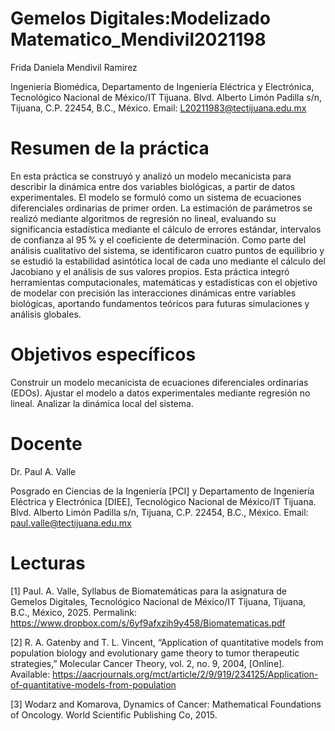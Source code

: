 # Gemelos Digitales:Modelizado Matematico_Mendivil2021198
Frida Daniela Mendivil Ramirez

Ingeniería Biomédica, Departamento de Ingeniería Eléctrica y Electrónica, Tecnológico Nacional de México/IT Tijuana. Blvd. Alberto Limón Padilla s/n, Tijuana, C.P. 22454, B.C., México. Email: L20211983@tectijuana.edu.mx

# Resumen de la práctica
En esta práctica se construyó y analizó un modelo mecanicista para describir la dinámica entre dos variables biológicas, a partir de datos experimentales. El modelo se formuló como un sistema de ecuaciones diferenciales ordinarias de primer orden. La estimación de parámetros se realizó mediante algoritmos de regresión no lineal, evaluando su significancia estadística mediante el cálculo de errores estándar, intervalos de confianza al 95 % y el coeficiente de determinación. Como parte del análisis cualitativo del sistema, se identificaron cuatro puntos de equilibrio y se estudió la estabilidad asintótica local de cada uno mediante el cálculo del Jacobiano y el análisis de sus valores propios. Esta práctica integró herramientas computacionales, matemáticas y estadísticas con el objetivo de modelar con precisión las interacciones dinámicas entre variables biológicas, aportando fundamentos teóricos para futuras simulaciones y análisis globales.

# Objetivos específicos
Construir un modelo mecanicista de ecuaciones diferenciales ordinarias (EDOs).
Ajustar el modelo a datos experimentales mediante regresión no lineal.
Analizar la dinámica local del sistema.
# Docente
Dr. Paul A. Valle

Posgrado en Ciencias de la Ingeniería [PCI] y Departamento de Ingeniería Eléctrica y Electrónica [DIEE], Tecnológico Nacional de México/IT Tijuana. Blvd. Alberto Limón Padilla s/n, Tijuana, C.P. 22454, B.C., México. Email: paul.valle@tectijuana.edu.mx

# Lecturas
[1] Paul. A. Valle, Syllabus de Biomatemáticas para la asignatura de Gemelos Digitales, Tecnológico Nacional de México/IT Tijuana, Tijuana, B.C., México, 2025. Permalink: https://www.dropbox.com/s/6yf9afxzih9y458/Biomatematicas.pdf

[2] R. A. Gatenby and T. L. Vincent, “Application of quantitative models from population biology and evolutionary game theory to tumor therapeutic strategies,” Molecular Cancer Theory, vol. 2, no. 9, 2004, [Online]. Available: https://aacrjournals.org/mct/article/2/9/919/234125/Application-of-quantitative-models-from-population

[3] Wodarz and Komarova, Dynamics of Cancer: Mathematical Foundations of Oncology. World Scientific Publishing Co, 2015.
